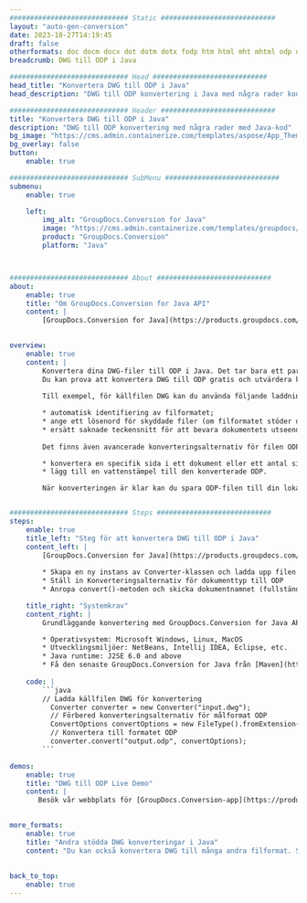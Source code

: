 ```yaml
---
############################# Static ############################
layout: "auto-gen-conversion"
date: 2023-10-27T14:19:45
draft: false
otherformats: doc docm docx dot dotm dotx fodp htm html mht mhtml odp odt otp pot potm potx pps ppsm ppsx ppt pptm pptx rtf
breadcrumb: DWG till ODP i Java

############################# Head ############################
head_title: "Konvertera DWG till ODP i Java"
head_description: "DWG till ODP konvertering i Java med några rader kod. Konvertera över 160 filformat med hjälp av GroupDocs dokumentkonverterings-API för Java"

############################# Header ############################
title: "Konvertera DWG till ODP i Java"
description: "DWG till ODP konvertering med några rader med Java-kod"
bg_image: "https://cms.admin.containerize.com/templates/aspose/App_Themes/V3/images/bg/header1.png"
bg_overlay: false
button:
    enable: true

############################# SubMenu ############################
submenu:
    enable: true

    left:
        img_alt: "GroupDocs.Conversion for Java"
        image: "https://cms.admin.containerize.com/templates/groupdocs/images/product-logos/90x90-noborder/groupdocs-conversion-java.png"
        product: "GroupDocs.Conversion"
        platform: "Java"



############################# About ############################
about:
    enable: true
    title: "Om GroupDocs.Conversion for Java API"
    content: |
        [GroupDocs.Conversion for Java](https://products.groupdocs.com/conversion/java/) är ett avancerat filformatkonverterings-API för konvertering mellan populära bild- och dokumentformat som Microsoft Office, OpenDocument, PDF, HTML, e-post, CAD. och mycket mer med bara några rader kod. Det inbyggda API:t upptäcker automatiskt formaten för originaldokumenten och erbjuder många alternativ för att anpassa de konverterade dokumenten. Tillsammans med funktionen att extrahera information från ett dokument, stöder den också cachelagring av konverteringsresultaten till den lokala disken som standard. Men alla typer av cachelagring kan stödjas genom att implementera lämpliga gränssnitt - Amazon S3, Dropbox, Google Drive, Windows Azure, Reddis eller andra.
    

overview:
    enable: true
    content: |
        Konvertera dina DWG-filer till ODP i Java. Det tar bara ett par rader med Java-kod på valfri plattform, som Windows, Linux, macOS.
        Du kan prova att konvertera DWG till ODP gratis och utvärdera kvaliteten på konverteringsresultaten. Tillsammans med enkla filkonverteringsskript kan du prova mer sofistikerade alternativ för att ladda källfilen DWG och lagra ODP-utdata. 
        
        Till exempel, för källfilen DWG kan du använda följande laddningsalternativ:

        * automatisk identifiering av filformatet;
        * ange ett lösenord för skyddade filer (om filformatet stöder det);
        * ersätt saknade teckensnitt för att bevara dokumentets utseende.
        
        Det finns även avancerade konverteringsalternativ för filen ODP:

        * konvertera en specifik sida i ett dokument eller ett antal sidor;
        * lägg till en vattenstämpel till den konverterade ODP.

        När konverteringen är klar kan du spara ODP-filen till din lokala filsökväg eller till tredje parts lagring såsom FTP, Amazon S3, Google Drive, Dropbox etc. Observera - för att konvertera DWG till ODP behöver du inte installera någon ytterligare programvara, såsom MS Office, Open Office, Adobe Acrobat Reader etc.


############################# Steps ############################
steps:
    enable: true
    title_left: "Steg för att konvertera DWG till ODP i Java"
    content_left: |
        [GroupDocs.Conversion for Java](https://products.groupdocs.com/conversion/java/) låter utvecklare enkelt konvertera DWG fil till ODP med några rader kod.
        
        * Skapa en ny instans av Converter-klassen och ladda upp filen DWG med den fullständiga sökvägen
        * Ställ in Konverteringsalternativ för dokumenttyp till ODP
        * Anropa convert()-metoden och skicka dokumentnamnet (fullständig sökväg) och formatet (ODP) som en parameter

    title_right: "Systemkrav"
    content_right: |
        Grundläggande konvertering med GroupDocs.Conversion for Java API kan göras med bara några rader kod. Våra API:er stöds på alla större plattformar och operativsystem. Innan du kör koden nedan, se till att du har följande förutsättningar installerade på ditt system.

        * Operativsystem: Microsoft Windows, Linux, MacOS
        * Utvecklingsmiljöer: NetBeans, Intellij IDEA, Eclipse, etc.
        * Java runtime: J2SE 6.0 and above
        * Få den senaste GroupDocs.Conversion for Java från [Maven](https://repository.groupdocs.com/webapp/#/artifacts/browse/tree/General/repo/com/groupdocs/groupdocs-conversion)
         
    code: |
        ```java    
        // Ladda källfilen DWG för konvertering
          Converter converter = new Converter("input.dwg");
          // Förbered konverteringsalternativ för målformat ODP
          ConvertOptions convertOptions = new FileType().fromExtension("odp").getConvertOptions();
          // Konvertera till formatet ODP
          converter.convert("output.odp", convertOptions);
        ```

demos:
    enable: true
    title: "DWG till ODP Live Demo"
    content: |
       Besök vår webbplats för [GroupDocs.Conversion-app](https://products.groupdocs.app/conversion/family) och försök konvertera DWG till ODP nu. Den kostnadsfria demon har följande fördelar
          

more_formats:
    enable: true
    title: "Andra stödda DWG konverteringar i Java"
    content: "Du kan också konvertera DWG till många andra filformat. Se listan nedan."
       
       
back_to_top:
    enable: true
---
```

